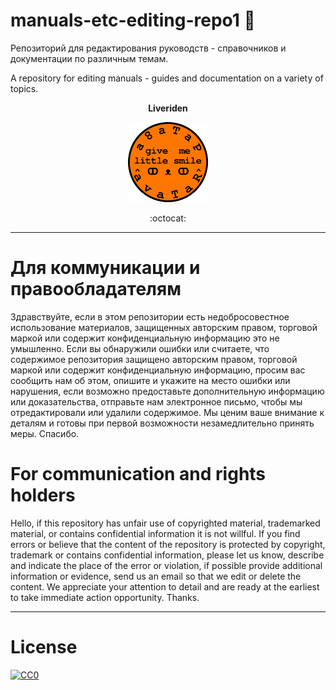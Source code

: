 # manuals-etc-editing-repo1 :pencil:

Репозиторий для редактирования руководств - справочников и документации по различным темам.

A repository for editing manuals - guides and documentation on a variety of topics.

<div align="center">

**Liveriden**

<a href="https://github.com/liveriden" title="link Liveriden">
<img alt="Liveriden logo - (Если Вы видите этот текст, это значит ссылка неработающая, если у Вас есть свободная минутка :) сообщите об этом  на электронную почту вставив ссылку страницы в письмо или опишите ситуацию.) (If You see this text, it means the link is broken, if You have a free minute :) let know by e-mail by inserting the page link in the letter or describe the situation.)" height="128" src="https://github.com/liveriden/lidev/raw/main/github-assets/image/smile-browser-image.png" width="128" />
</a>
</div>
<div align="center">

:octocat:

</div>

---

# Для коммуникации и правообладателям

Здравствуйте, если в этом репозитории есть недобросовестное использование материалов, защищенных авторским правом, торговой маркой или содержит конфиденциальную информацию это не умышленно.
Если вы обнаружили ошибки или считаете, что содержимое репозитория защищено авторским правом, торговой маркой или содержит конфиденциальную информацию, просим вас сообщить нам об этом, опишите и укажите на место ошибки или нарушения, если возможно предоставьте дополнительную информацию или доказательства, отправьте нам электронное письмо, чтобы мы отредактировали или удалили содержимое.
Мы ценим ваше внимание к деталям и готовы при первой возможности незамедлительно принять меры. Спасибо.

# For communication and rights holders

Hello, if this repository has unfair use of copyrighted material, trademarked material, or contains confidential information it is not willful.
If you find errors or believe that the content of the repository is protected by copyright, trademark or contains confidential information, please let us know, describe and indicate the place of the error or violation, if possible provide additional information or evidence, send us an email so that we edit or delete the content.
We appreciate your attention to detail and are ready at the earliest to take immediate action opportunity. Thanks.

---

# License

[![CC0](http://mirrors.creativecommons.org/presskit/buttons/88x31/svg/cc-zero.svg)](https://creativecommons.org/publicdomain/zero/1.0/)

<!-- liveridenʳ࿕卍☦ 2024-03-09 02:19 AM -->
